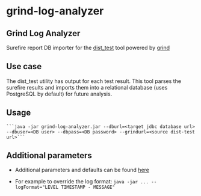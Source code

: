 grind-log-analyzer
==================

Grind Log Analyzer
------------------
Surefire report DB importer for the [dist_test](https://github.com/cloudera/dist_test) tool powered by [grind](https://github.com/cloudera/dist_test/blob/master/docs/grind.md)

Use case
--------
The dist_test utility has output for each test result. This tool parses the surefire results and imports them into a relational database (uses PostgreSQL by default) for future analysis.

Usage
-----
    ```java -jar grind-log-analyzer.jar --dburl=<target jdbc database url> --dbuser=<DB user> --dbpass=<DB password> --grindurl=<source dist-test url>```
    
Additional parameters
---------------------
* Additional parameters and defaults can be found [here](src/main/resources/application-default.properties)

* For example to override the log format:
    ```java -jar ... --logFormat="LEVEL TIMESTAMP - MESSAGE"```